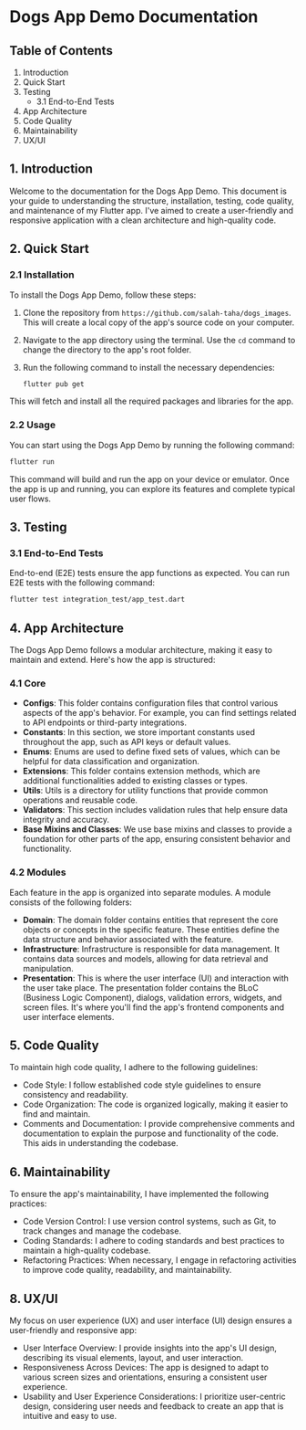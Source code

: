 # Dogs App Demo Documentation

## Table of Contents
1. Introduction
2. Quick Start
3. Testing
   - 3.1 End-to-End Tests
4. App Architecture
5. Code Quality
6. Maintainability
8. UX/UI

## 1. Introduction
Welcome to the documentation for the Dogs App Demo. This document is your guide to understanding the structure, installation, testing, code quality, and maintenance of my Flutter app. I've aimed to create a user-friendly and responsive application with a clean architecture and high-quality code.

## 2. Quick Start
### 2.1 Installation
To install the Dogs App Demo, follow these steps:

1. Clone the repository from `https://github.com/salah-taha/dogs_images`. This will create a local copy of the app's source code on your computer.
2. Navigate to the app directory using the terminal. Use the `cd` command to change the directory to the app's root folder.
3. Run the following command to install the necessary dependencies:

   ```bash
   flutter pub get
   ```

This will fetch and install all the required packages and libraries for the app.

### 2.2 Usage
You can start using the Dogs App Demo by running the following command:

```bash
flutter run
```

This command will build and run the app on your device or emulator. Once the app is up and running, you can explore its features and complete typical user flows.

## 3. Testing
### 3.1 End-to-End Tests
End-to-end (E2E) tests ensure the app functions as expected. You can run E2E tests with the following command:

```bash
flutter test integration_test/app_test.dart
```

## 4. App Architecture
The Dogs App Demo follows a modular architecture, making it easy to maintain and extend. Here's how the app is structured:

### 4.1 Core
- **Configs**: This folder contains configuration files that control various aspects of the app's behavior. For example, you can find settings related to API endpoints or third-party integrations.
- **Constants**: In this section, we store important constants used throughout the app, such as API keys or default values.
- **Enums**: Enums are used to define fixed sets of values, which can be helpful for data classification and organization.
- **Extensions**: This folder contains extension methods, which are additional functionalities added to existing classes or types.
- **Utils**: Utils is a directory for utility functions that provide common operations and reusable code.
- **Validators**: This section includes validation rules that help ensure data integrity and accuracy.
- **Base Mixins and Classes**: We use base mixins and classes to provide a foundation for other parts of the app, ensuring consistent behavior and functionality.

### 4.2 Modules
Each feature in the app is organized into separate modules. A module consists of the following folders:

- **Domain**: The domain folder contains entities that represent the core objects or concepts in the specific feature. These entities define the data structure and behavior associated with the feature.
- **Infrastructure**: Infrastructure is responsible for data management. It contains data sources and models, allowing for data retrieval and manipulation.
- **Presentation**: This is where the user interface (UI) and interaction with the user take place. The presentation folder contains the BLoC (Business Logic Component), dialogs, validation errors, widgets, and screen files. It's where you'll find the app's frontend components and user interface elements.

## 5. Code Quality
To maintain high code quality, I adhere to the following guidelines:

- Code Style: I follow established code style guidelines to ensure consistency and readability.
- Code Organization: The code is organized logically, making it easier to find and maintain.
- Comments and Documentation: I provide comprehensive comments and documentation to explain the purpose and functionality of the code. This aids in understanding the codebase.

## 6. Maintainability
To ensure the app's maintainability, I have implemented the following practices:

- Code Version Control: I use version control systems, such as Git, to track changes and manage the codebase.
- Coding Standards: I adhere to coding standards and best practices to maintain a high-quality codebase.
- Refactoring Practices: When necessary, I engage in refactoring activities to improve code quality, readability, and maintainability.

## 8. UX/UI
My focus on user experience (UX) and user interface (UI) design ensures a user-friendly and responsive app:

- User Interface Overview: I provide insights into the app's UI design, describing its visual elements, layout, and user interaction.
- Responsiveness Across Devices: The app is designed to adapt to various screen sizes and orientations, ensuring a consistent user experience.
- Usability and User Experience Considerations: I prioritize user-centric design, considering user needs and feedback to create an app that is intuitive and easy to use.
